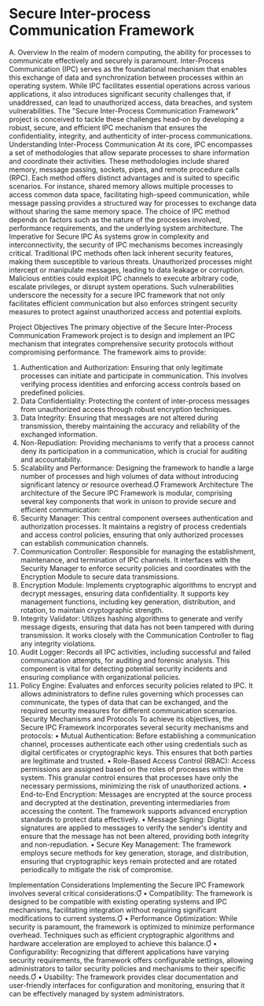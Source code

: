 #  Secure Inter-process Communication Framework
A.	Overview
In the realm of modern computing, the ability for processes to communicate effectively and securely is paramount. Inter-Process Communication (IPC) serves as the foundational mechanism that enables this exchange of data and synchronization between processes within an operating system. While IPC facilitates essential operations across various applications, it also introduces significant security challenges that, if unaddressed, can lead to unauthorized access, data breaches, and system vulnerabilities. The "Secure Inter-Process Communication Framework" project is conceived to tackle these challenges head-on by developing a robust, secure, and efficient IPC mechanism that ensures the confidentiality, integrity, and authenticity of inter-process communications.
Understanding Inter-Process Communication
At its core, IPC encompasses a set of methodologies that allow separate processes to share information and coordinate their activities. These methodologies include shared memory, message passing, sockets, pipes, and remote procedure calls (RPC). Each method offers distinct advantages and is suited to specific scenarios. For instance, shared memory allows multiple processes to access common data space, facilitating high-speed communication, while message passing provides a structured way for processes to exchange data without sharing the same memory space. The choice of IPC method depends on factors such as the nature of the processes involved, performance requirements, and the underlying system architecture.
The Imperative for Secure IPC
As systems grow in complexity and interconnectivity, the security of IPC mechanisms becomes increasingly critical. Traditional IPC methods often lack inherent security features, making them susceptible to various threats. Unauthorized processes might intercept or manipulate messages, leading to data leakage or corruption. Malicious entities could exploit IPC channels to execute arbitrary code, escalate privileges, or disrupt system operations. Such vulnerabilities underscore the necessity for a secure IPC framework that not only facilitates efficient communication but also enforces stringent security measures to protect against unauthorized access and potential exploits.


Project Objectives
The primary objective of the Secure Inter-Process Communication Framework project is to design and implement an IPC mechanism that integrates comprehensive security protocols without compromising performance. The framework aims to provide:
1.	Authentication and Authorization: Ensuring that only legitimate processes can initiate and participate in communication. This involves verifying process identities and enforcing access controls based on predefined policies.
2.	Data Confidentiality: Protecting the content of inter-process messages from unauthorized access through robust encryption techniques.
3.	Data Integrity: Ensuring that messages are not altered during transmission, thereby maintaining the accuracy and reliability of the exchanged information.
4.	Non-Repudiation: Providing mechanisms to verify that a process cannot deny its participation in a communication, which is crucial for auditing and accountability.
5.	Scalability and Performance: Designing the framework to handle a large number of processes and high volumes of data without introducing significant latency or resource overhead.
Framework Architecture
The architecture of the Secure IPC Framework is modular, comprising several key components that work in unison to provide secure and efficient communication:
1.	Security Manager: This central component oversees authentication and authorization processes. It maintains a registry of process credentials and access control policies, ensuring that only authorized processes can establish communication channels.
2.	Communication Controller: Responsible for managing the establishment, maintenance, and termination of IPC channels. It interfaces with the Security Manager to enforce security policies and coordinates with the Encryption Module to secure data transmissions.
3.	Encryption Module: Implements cryptographic algorithms to encrypt and decrypt messages, ensuring data confidentiality. It supports key management functions, including key generation, distribution, and rotation, to maintain cryptographic strength.
4.	Integrity Validator: Utilizes hashing algorithms to generate and verify message digests, ensuring that data has not been tampered with during transmission. It works closely with the Communication Controller to flag any integrity violations.
5.	Audit Logger: Records all IPC activities, including successful and failed communication attempts, for auditing and forensic analysis. This component is vital for detecting potential security incidents and ensuring compliance with organizational policies.
6.	Policy Engine: Evaluates and enforces security policies related to IPC. It allows administrators to define rules governing which processes can communicate, the types of data that can be exchanged, and the required security measures for different communication scenarios.
Security Mechanisms and Protocols
To achieve its objectives, the Secure IPC Framework incorporates several security mechanisms and protocols:
•	Mutual Authentication: Before establishing a communication channel, processes authenticate each other using credentials such as digital certificates or cryptographic keys. This ensures that both parties are legitimate and trusted.
•	Role-Based Access Control (RBAC): Access permissions are assigned based on the roles of processes within the system. This granular control ensures that processes have only the necessary permissions, minimizing the risk of unauthorized actions.
•	End-to-End Encryption: Messages are encrypted at the source process and decrypted at the destination, preventing intermediaries from accessing the content. The framework supports advanced encryption standards to protect data effectively.
•	Message Signing: Digital signatures are applied to messages to verify the sender's identity and ensure that the message has not been altered, providing both integrity and non-repudiation.
•	Secure Key Management: The framework employs secure methods for key generation, storage, and distribution, ensuring that cryptographic keys remain protected and are rotated periodically to mitigate the risk of compromise.

Implementation Considerations
Implementing the Secure IPC Framework involves several critical considerations:
•	Compatibility: The framework is designed to be compatible with existing operating systems and IPC mechanisms, facilitating integration without requiring significant modifications to current systems.
•	Performance Optimization: While security is paramount, the framework is optimized to minimize performance overhead. Techniques such as efficient cryptographic algorithms and hardware acceleration are employed to achieve this balance.
•	Configurability: Recognizing that different applications have varying security requirements, the framework offers configurable settings, allowing administrators to tailor security policies and mechanisms to their specific needs.
•	Usability: The framework provides clear documentation and user-friendly interfaces for configuration and monitoring, ensuring that it can be effectively managed by system administrators.
